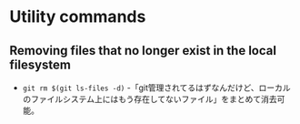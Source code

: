 # Utility commands

## Removing files that no longer exist in the local filesystem
- `git rm $(git ls-files -d)`
-「git管理されてるはずなんだけど、ローカルのファイルシステム上にはもう存在してないファイル」をまとめて消去可能。


